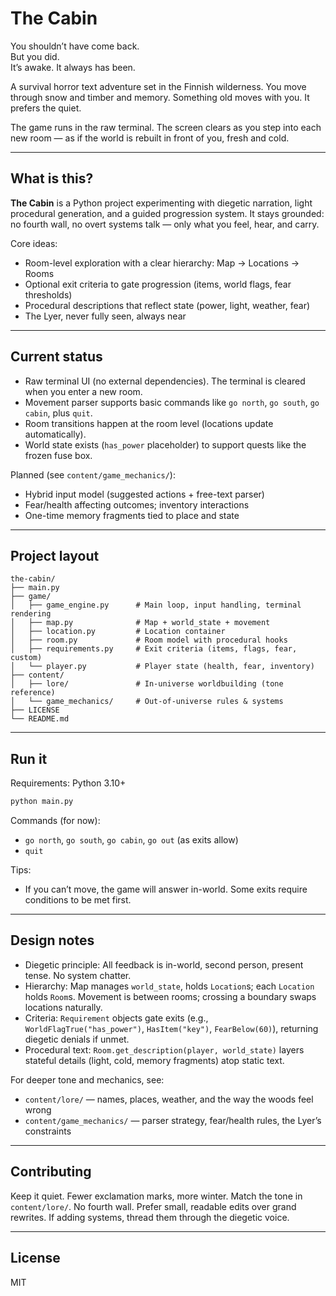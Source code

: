 # The Cabin

You shouldn’t have come back.  
But you did.  
It’s awake. 
It always has been.


A survival horror text adventure set in the Finnish wilderness. You move through snow and timber and memory. Something old moves with you. It prefers the quiet.

The game runs in the raw terminal. The screen clears as you step into each new room — as if the world is rebuilt in front of you, fresh and cold.

---

## What is this?

**The Cabin** is a Python project experimenting with diegetic narration, light procedural generation, and a guided progression system. It stays grounded: no fourth wall, no overt systems talk — only what you feel, hear, and carry.

Core ideas:
- Room-level exploration with a clear hierarchy: Map → Locations → Rooms
- Optional exit criteria to gate progression (items, world flags, fear thresholds)
- Procedural descriptions that reflect state (power, light, weather, fear)
- The Lyer, never fully seen, always near

---

## Current status

- Raw terminal UI (no external dependencies). The terminal is cleared when you enter a new room.
- Movement parser supports basic commands like `go north`, `go south`, `go cabin`, plus `quit`.
- Room transitions happen at the room level (locations update automatically).
- World state exists (`has_power` placeholder) to support quests like the frozen fuse box.

Planned (see `content/game_mechanics/`):
- Hybrid input model (suggested actions + free-text parser)
- Fear/health affecting outcomes; inventory interactions
- One-time memory fragments tied to place and state

---

## Project layout

```text
the-cabin/
├── main.py
├── game/
│   ├── game_engine.py      # Main loop, input handling, terminal rendering
│   ├── map.py              # Map + world_state + movement
│   ├── location.py         # Location container
│   ├── room.py             # Room model with procedural hooks
│   ├── requirements.py     # Exit criteria (items, flags, fear, custom)
│   └── player.py           # Player state (health, fear, inventory)
├── content/
│   ├── lore/               # In-universe worldbuilding (tone reference)
│   └── game_mechanics/     # Out-of-universe rules & systems
├── LICENSE
└── README.md
```

---

## Run it

Requirements: Python 3.10+

```bash
python main.py
```

Commands (for now):
- `go north`, `go south`, `go cabin`, `go out` (as exits allow)
- `quit`

Tips:
- If you can’t move, the game will answer in-world. Some exits require conditions to be met first.

---

## Design notes

- Diegetic principle: All feedback is in-world, second person, present tense. No system chatter.
- Hierarchy: Map manages `world_state`, holds `Location`s; each `Location` holds `Room`s. Movement is between rooms; crossing a boundary swaps locations naturally.
- Criteria: `Requirement` objects gate exits (e.g., `WorldFlagTrue("has_power")`, `HasItem("key")`, `FearBelow(60)`), returning diegetic denials if unmet.
- Procedural text: `Room.get_description(player, world_state)` layers stateful details (light, cold, memory fragments) atop static text.

For deeper tone and mechanics, see:
- `content/lore/` — names, places, weather, and the way the woods feel wrong
- `content/game_mechanics/` — parser strategy, fear/health rules, the Lyer’s constraints

---

## Contributing

Keep it quiet. Fewer exclamation marks, more winter. Match the tone in `content/lore/`. No fourth wall. Prefer small, readable edits over grand rewrites. If adding systems, thread them through the diegetic voice.

---

## License

MIT


